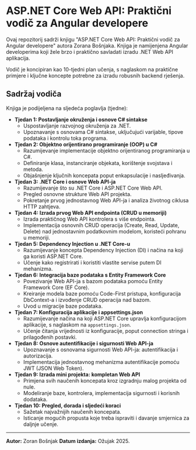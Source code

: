 # ASP.NET Core Web API: Praktični vodič za Angular developere

Ovaj repozitorij sadrži knjigu "ASP.NET Core Web API: Praktični vodič za Angular developere" autora Zorana Bošnjaka. Knjiga je namijenjena Angular developerima koji žele brzo i praktično savladati izradu .NET Web API aplikacija.

Vodič je koncipiran kao 10-tjedni plan učenja, s naglaskom na praktične primjere i ključne koncepte potrebne za izradu robusnih backend rješenja.

## Sadržaj vodiča

Knjiga je podijeljena na sljedeća poglavlja (tjedne):

* **Tjedan 1: Postavljanje okruženja i osnove C# sintakse**
    * Uspostavljanje razvojnog okruženja za .NET.
    * Upoznavanje s osnovama C# sintakse, uključujući varijable, tipove podataka i kontrolu toka programa.
* **Tjedan 2: Objektno orijentirano programiranje (OOP) u C#**
    * Razumijevanje implementacije objektno orijentiranog programiranja u C#.
    * Definiranje klasa, instanciranje objekata, korištenje svojstava i metoda.
    * Objašnjenje ključnih koncepata poput enkapsulacije i nasljeđivanja.
* **Tjedan 3: .NET Core i osnove Web API-ja**
    * Razumijevanje što su .NET Core i ASP.NET Core Web API.
    * Pregled osnovne strukture Web API projekta.
    * Pokretanje prvog jednostavnog Web API-ja i analiza životnog ciklusa HTTP zahtjeva.
* **Tjedan 4: Izrada prvog Web API endpointa (CRUD u memoriji)**
    * Izrada praktičnog Web API kontrolera s više endpointa.
    * Implementacija osnovnih CRUD operacija (Create, Read, Update, Delete) nad jednostavnim podatkovnim modelom, koristeći pohranu u memoriji.
* **Tjedan 5: Dependency Injection u .NET Core-u**
    * Razumijevanje koncepta Dependency Injection (DI) i načina na koji ga koristi ASP.NET Core.
    * Učenje kako registrirati i koristiti vlastite servise putem DI mehanizma.
* **Tjedan 6: Integracija baze podataka s Entity Framework Core**
    * Povezivanje Web API-ja s bazom podataka pomoću Entity Framework Core (EF Core).
    * Kreiranje modela baze pomoću Code-First pristupa, konfiguracija DbContext-a i izvođenje CRUD operacija nad bazom.
    * Uvod u migracije baze podataka.
* **Tjedan 7: Konfiguracija aplikacije i appsettings.json**
    * Razumijevanje načina na koji ASP.NET Core upravlja konfiguracijom aplikacije, s naglaskom na `appsettings.json`.
    * Učenje čitanja vrijednosti iz konfiguracije, poput connection stringa i prilagođenih postavki.
* **Tjedan 8: Osnove autentifikacije i sigurnosti Web API-ja**
    * Upoznavanje s osnovama sigurnosti Web API-ja: autentifikacija i autorizacija.
    * Implementacija jednostavnog mehanizma autentifikacije pomoću JWT (JSON Web Token).
* **Tjedan 9: Izrada mini projekta: kompletan Web API**
    * Primjena svih naučenih koncepata kroz izgradnju malog projekta od nule.
    * Modeliranje baze, kontrolera, implementacija sigurnosti i korisnih dodataka.
* **Tjedan 10: Pregled, dorada i sljedeći koraci**
    * Sažetak najvažnijih naučenih koncepata.
    * Isticanje mogućih propusta koje treba ispraviti i davanje smjernica za daljnje učenje.

---

**Autor:** Zoran Bošnjak
**Datum izdanja:** Ožujak 2025.
